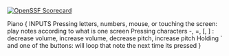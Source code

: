 [![OpenSSF Scorecard](https://api.scorecard.dev/projects/github.com/Varynx/KeyboardProject/badge)](https://scorecard.dev/viewer/?uri=github.com/Varynx/KeyboardProject)

Piano
{
INPUTS
  Pressing letters, numbers, mouse, or touching the screen: play notes according to what is one screen
  Pressing characters -, =, [, ] : decrease volume, increase volume, decrease pitch, increase pitch
  Holding ` and one of the buttons: will loop that note the next time its pressed
}
